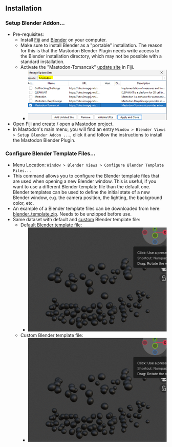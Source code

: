 ## Installation

### Setup Blender Addon...

* Pre-requisites:
    * Install [Fiji](https://imagej.net/downloads) and [Blender](https://blender.org/download) on your computer.
    * Make sure to install Blender as a "portable" installation. The reason for this is that the Mastodon Blender
      Plugin needs write access to the Blender installation directory, which may not be possible with a standard
      installation.
    * Activate the "Mastodon-Tomancak" [update site](https://imagej.net/update-sites/following) in Fiji.
        * ![Mastodon.png](installation/Mastodon.png)
* Open Fiji and create / open a Mastodon project.
* In Mastodon's main menu, you will find an entry ```Window > Blender Views > Setup Blender Addon ...```, click it and
  follow the instructions to install the Mastodon Blender Plugin.

### Configure Blender Template Files...

* Menu Location: `Window > Blender Views > Configure Blender Template Files...`
* This command allows you to configure the Blender template files that are used when opening a new Blender window. This
  is useful, if you want to use a different Blender template file than the default one. Blender templates can be used to
  define the initial state of a new Blender window, e.g. the camera position, the lighting, the background color, etc.
* An example of a Blender template files can be downloaded from
  here: [blender_template.zip](https://github.com/user-attachments/files/18346100/default_empty_spot-radius_2024-05-31.zip).
  Needs to be unzipped before use.
* Same dataset with default
  and [custom](https://github.com/user-attachments/files/18346100/default_empty_spot-radius_2024-05-31.zip) Blender
  template file:
    * Default Blender template file:
        * ![default_template.gif](installation/default_template.gif)
    * Custom Blender template file:
        * ![custom_template.gif](installation/custom_template.gif)
